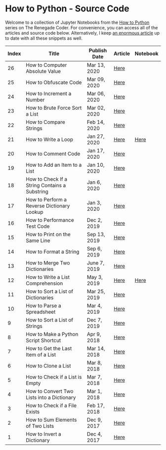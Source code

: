 # How to Python - Source Code

Welcome to a collection of Jupyter Notebooks from the [How to Python][1] series on The Renegade Coder. For convenience, you can access all of the articles and source code below. Alternatively, I keep [an enormous article][25] up to date with all these snippets as well.

| Index | Title | Publish Date | Article | Notebook |
|-------|-------|--------------|---------|----------|
| 26 | How to Computer Absolute Value | Mar 13, 2020 | [Here][30] | |
| 25 | How to Obfuscate Code | Mar 09, 2020 | [Here][29] | |
| 24 | How to Increment a Number | Mar 06, 2020 | [Here][28] | |
| 23 | How to Brute Force Sort a List | Mar 02, 2020 | [Here][27] | |
| 22 | How to Compare Strings | Feb 14, 2020 | [Here][26] | |
| 21 | How to Write a Loop | Jan 27, 2020 | [Here][4] | [Here][24] |
| 20 | How to Comment Code | Jan 17, 2020 | [Here][5] | |
| 19 | How to Add an Item to a List | Jan 10, 2020 | [Here][6] | |
| 18 | How to Check If a String Contains a Substring | Jan 6, 2020 | [Here][7] | |
| 17 | How to Perform a Reverse Dictionary Lookup | Jan 3, 2020 | [Here][8] | |
| 16 | How to Performance Test Code | Dec 2, 2019 | [Here][9] | |
| 15 | How to Print on the Same Line | Sep 13, 2019 | [Here][10] | |
| 14 | How to Format a String | Sep 6, 2019 | [Here][11] | |
| 13 | How to Merge Two Dictionaries | June 7, 2019 | [Here][12] | |
| 12 | How to Write a List Comprehension | May 3, 2019 | [Here][2] | [Here][3] | |
| 11 | How to Sort a List of Dictionaries | Mar 25, 2019 | [Here][13] | |
| 10 | How to Parse a Spreadsheet | Mar 4, 2019 | [Here][14] | |
| 9 | How to Sort a List of Strings | Dec 7, 2019 | [Here][15] | |
| 8 | How to Make a Python Script Shortcut | Apr 9, 2018 | [Here][16] | |
| 7 | How to Get the Last Item of a List | Mar 14, 2018 | [Here][17] | |
| 6 | How to Clone a List | Mar 8, 2018 | [Here][18] | |
| 5 | How to Check if a List is Empty | Mar 7, 2018 | [Here][19] | | 
| 4 | How to Convert Two Lists into a Dictionary | Mar 1, 2018 | [Here][20] | |
| 3 | How to Check if a File Exists | Feb 17, 2018 | [Here][21] | |
| 2 | How to Sum Elements of Two Lists | Dec 9, 2017 | [Here][22] | |
| 1 | How to Invert a Dictionary | Dec 4, 2017 | [Here][23] | |

[1]: https://therenegadecoder.com/series/how-to-python/
[2]: https://therenegadecoder.com/code/how-to-write-a-list-comprehension-in-python/
[3]: https://colab.research.google.com/github/TheRenegadeCoder/how-to-python-code/blob/master/notebooks/how_to_write_a_list_comprehension.ipynb
[4]: https://therenegadecoder.com/code/how-to-write-a-loop-in-python/
[5]: https://therenegadecoder.com/code/how-to-comment-code-in-python/
[6]: https://therenegadecoder.com/code/how-to-add-an-item-to-a-list-in-python/
[7]: https://therenegadecoder.com/code/how-to-check-if-a-string-contains-a-substring-in-python/
[8]: https://therenegadecoder.com/code/how-to-perform-a-reverse-dictionary-lookup-in-python/
[9]: https://therenegadecoder.com/code/how-to-performance-test-python-code/
[10]: https://therenegadecoder.com/code/how-to-print-on-the-same-line-in-python/
[11]: https://therenegadecoder.com/code/how-to-format-a-string-in-python/
[12]: https://therenegadecoder.com/code/how-to-merge-two-dictionaries-in-python/
[13]: https://therenegadecoder.com/code/how-to-sort-a-list-of-dictionaries-in-python/
[14]: https://therenegadecoder.com/code/how-to-parse-a-spreadsheet-in-python/
[15]: https://therenegadecoder.com/code/how-to-sort-a-list-of-strings-in-python/
[16]: https://therenegadecoder.com/code/how-to-make-a-python-script-shortcut-with-arguments/
[17]: https://therenegadecoder.com/code/how-to-get-the-last-item-of-a-list-in-python/
[18]: https://therenegadecoder.com/code/how-to-clone-a-list-in-python/
[19]: https://therenegadecoder.com/code/how-to-check-if-a-list-is-empty-in-python/
[20]: https://therenegadecoder.com/code/how-to-convert-two-lists-into-a-dictionary-in-python/
[21]: https://therenegadecoder.com/code/how-to-check-if-a-file-exists-in-python/
[22]: https://therenegadecoder.com/code/how-to-sum-elements-of-two-lists-in-python/
[23]: https://therenegadecoder.com/code/how-to-invert-a-dictionary-in-python/
[24]: https://colab.research.google.com/github/TheRenegadeCoder/how-to-python-code/blob/master/notebooks/how_to_write_a_loop.ipynb
[25]: https://therenegadecoder.com/code/python-code-snippets-for-everyday-problems/
[26]: https://therenegadecoder.com/code/how-to-compare-strings-in-python/
[27]: https://therenegadecoder.com/code/how-to-brute-force-sort-a-list-in-python/
[28]: https://therenegadecoder.com/code/how-to-increment-a-number-in-python/
[29]: https://therenegadecoder.com/code/how-to-obfuscate-code-in-python/
[30]: https://therenegadecoder.com/code/how-to-compute-absolute-value-in-python/
